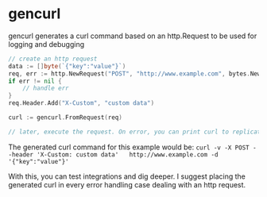 # gencurl
gencurl generates a curl command based on an http.Request to be used for logging and debugging

```go
// create an http request
data := []byte(`{"key":"value"}`)
req, err := http.NewRequest("POST", "http://www.example.com", bytes.NewBuffer(data))
if err != nil {
    // handle err
}
req.Header.Add("X-Custom", "custom data")

curl := gencurl.FromRequest(req)

// later, execute the request. On error, you can print curl to replicate and debug an issue
```

The generated curl command for this example would be:
`curl -v -X POST --header 'X-Custom: custom data'   http://www.example.com -d '{"key":"value"}'`

With this, you can test integrations and dig deeper. I suggest placing the generated curl in every error handling case dealing with an http request.
